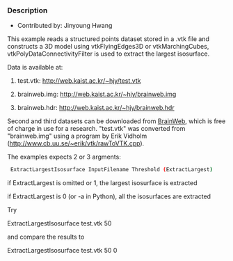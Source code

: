 ### Description

* Contributed by: Jinyoung Hwang

This example reads a structured points dataset stored in a .vtk file and constructs a 3D model using vtkFlyingEdges3D or vtkMarchingCubes, vtkPolyDataConnectivityFilter is used to extract the largest isosurface.

Data is available at:

1. test.vtk: http://web.kaist.ac.kr/~hjy/test.vtk

2. brainweb.img: http://web.kaist.ac.kr/~hjy/brainweb.img

3. brainweb.hdr: http://web.kaist.ac.kr/~hjy/brainweb.hdr

Second and third datasets can be downloaded from [BrainWeb](http://www.bic.mni.mcgill.ca/brainweb/), which is free of charge in use for a research.
"test.vtk" was converted from "brainweb.img" using a program by Erik Vidholm (http://www.cb.uu.se/~erik/vtk/rawToVTK.cpp).

The examples expects 2 or 3 argments:

``` bash
 ExtractLargestIsosurface InputFilename Threshold (ExtractLargest)
```

  if ExtractLargest is omitted or 1, the largest isosurface is extracted

  if ExtractLargest is 0 (or -a in Python), all the isosurfaces are extracted

Try

 ExtractLargestIsosurface test.vtk 50

and compare the results to

 ExtractLargestIsosurface test.vtk 50 0
